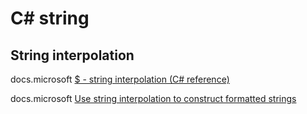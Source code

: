 # C# string



## String interpolation

docs.microsoft [$ - string interpolation (C# reference)](https://docs.microsoft.com/en-us/dotnet/csharp/language-reference/tokens/interpolated)

docs.microsoft [Use string interpolation to construct formatted strings](https://docs.microsoft.com/en-us/dotnet/csharp/tutorials/exploration/interpolated-strings)


